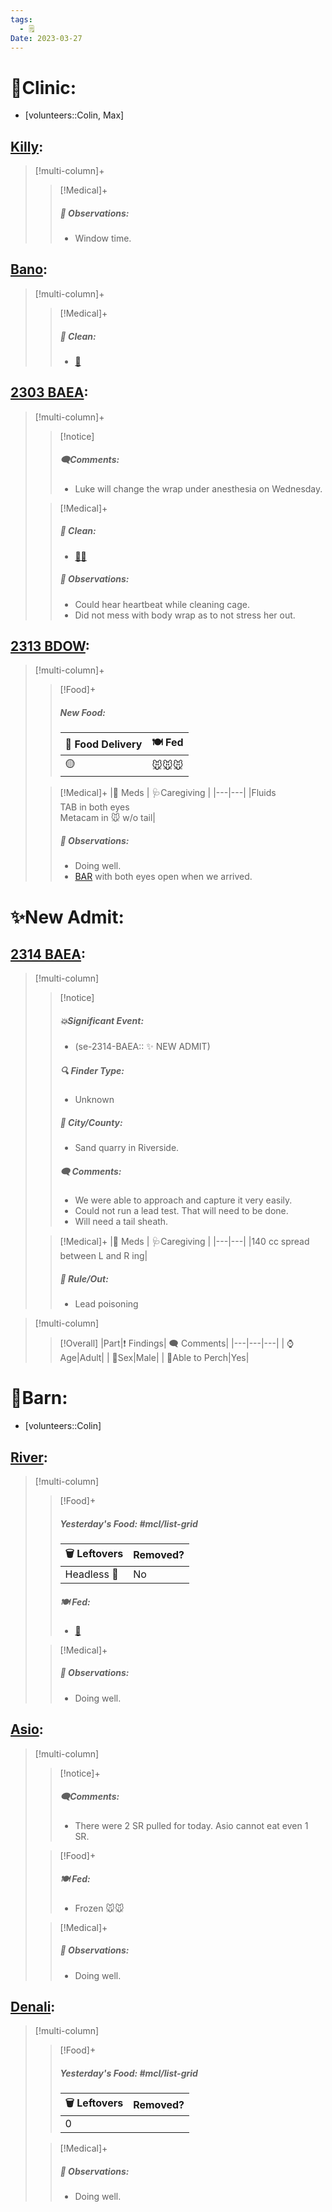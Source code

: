 ```yaml
---
tags:
  - 🗒️
Date: 2023-03-27
---
```


# 🏥Clinic:
- [volunteers::Colin, Max]

## [Killy](../RARE%20Birds/Ed%20Birds/Killy.md):
> [!multi-column]+
>
>> [!Medical]+
>> ##### 🔭 Observations:
>> - Window time.

## [Bano](../RARE%20Birds/Ed%20Birds/Bano.md):
> [!multi-column]+
>
>> [!Medical]+
>>##### 🫧 Clean:
>> - [🧽](../Admin/Codes/Scrubbed%20cage.md)

## [2303 BAEA](../RARE%20Birds/2303%20BAEA.md):
> [!multi-column]+
>
>> [!notice]
>> ##### 🗨️Comments:
>> - Luke will change the wrap under anesthesia on Wednesday.
>
>> [!Medical]+
>>##### 🫧 Clean:
>> - [🧼➗](../Admin/Codes/Cleaned%20with%20divider.md)
>>
>> ##### 🔭 Observations:
>> - Could hear heartbeat while cleaning cage.
>> - Did not mess with body wrap as to not stress her out.

## [2313 BDOW](../RARE%20Birds/2313%20BDOW.md):
> [!multi-column]+
>
>> [!Food]+
>> ##### New Food:
>> |🚚 Food Delivery| 🍽️ Fed|
>> |---|---|
>>|🟡|🐭🐭🐭
>
>> [!Medical]+
>> |💊 Meds | 🩺Caregiving |
>> |---|---|
>> |Fluids<br>TAB in both eyes<br>Metacam in 🐭 w/o tail|
>>
>> ##### 🔭 Observations:
>> - Doing well.
>> - [BAR](../Admin/Codes/Bright-Alert-Responsive-(BAR).md) with both eyes open when we arrived.

# ✨New Admit:

## [2314 BAEA](../RARE%20Birds/2314%20BAEA.md):
> [!multi-column]
>
>> [!notice]
>> ##### 💥Significant Event:
>> - (se-2314-BAEA:: ✨ NEW ADMIT)
>>
>> ##### 🔍 Finder Type:
>> - Unknown
>>
>> ##### 🌆 City/County:
>> - Sand quarry in Riverside.
>>
>>##### 🗨️ Comments:
>>- We were able to approach and capture it very easily.
>>- Could not run a lead test. That will need to be done.
>>- Will need a tail sheath.
>
>> [!Medical]+
>> |💊 Meds | 🩺Caregiving |
>> |---|---|
>> |140 cc spread between L and R ing|
>>
>>##### 🥼 Rule/Out:
>>- Lead poisoning
>>

> [!multi-column]
>
>> [!Overall]
>>|Part|❗ Findings| 🗨️ Comments|
>>|---|---|---|
>>| ⌚ Age|Adult|
>>| 🚻Sex|Male|
>>| 🧍Able to Perch|Yes|

# 🏡Barn:
- [volunteers::Colin]

## [River](../RARE%20Birds/Ed%20Birds/River.md):
> [!multi-column]
>
>> [!Food]+
>> ##### Yesterday's Food: #mcl/list-grid
>> |🗑️ Leftovers| Removed?
>> |---|---|
>>|Headless 🐀|No
>>
>> ##### 🍽️ Fed:
>> - [🐥](../Admin/Codes/Food/Quail.md)
>
>> [!Medical]+
>> ##### 🔭 Observations:
>> - Doing well.

## [Asio](../RARE%20Birds/Ed%20Birds/Asio.md):
> [!multi-column]
>
>> [!notice]+
>> ##### 🗨️Comments:
>> - There were 2 SR pulled for today. Asio cannot eat even 1 SR. 
>
>> [!Food]+
>> ##### 🍽️ Fed:
>> - Frozen 🐭🐭
>
>> [!Medical]+
>> ##### 🔭 Observations:
>> - Doing well.

## [Denali](../RARE%20Birds/Ed%20Birds/Denali.md):
> [!multi-column]
>
>> [!Food]+
>> ##### Yesterday's Food: #mcl/list-grid
>> |🗑️ Leftovers| Removed?
>> |---|---|
>>|0|
>
>> [!Medical]+
>> ##### 🔭 Observations:
>> - Doing well.

